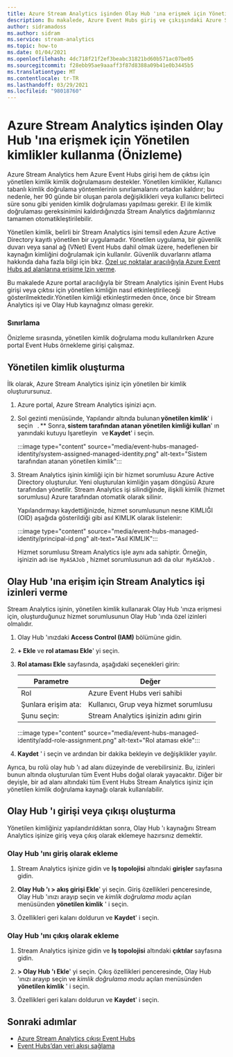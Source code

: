 ```yaml
---
title: Azure Stream Analytics işinden Olay Hub 'ına erişmek için Yönetilen kimlikler kullanma (Önizleme)
description: Bu makalede, Azure Event Hubs giriş ve çıkışındaki Azure Stream Analytics işinizin kimliğini doğrulamak için yönetilen kimliklerin nasıl kullanılacağı açıklanır.
author: sidramadoss
ms.author: sidram
ms.service: stream-analytics
ms.topic: how-to
ms.date: 01/04/2021
ms.openlocfilehash: 4dc718f21f2ef3beabc31821bd60b571ac07be05
ms.sourcegitcommit: f28ebb95ae9aaaff3f87d8388a09b41e0b3445b5
ms.translationtype: MT
ms.contentlocale: tr-TR
ms.lasthandoff: 03/29/2021
ms.locfileid: "98018760"
---
```

# <a name="use-managed-identities-to-access-event-hubfrom-an-azure-stream-analytics-job-preview"></a>Azure Stream Analytics işinden Olay Hub 'ına erişmek için Yönetilen kimlikler kullanma (Önizleme)

Azure Stream Analytics hem Azure Event Hubs girişi hem de çıktısı için yönetilen kimlik kimlik doğrulamasını destekler. Yönetilen kimlikler, Kullanıcı tabanlı kimlik doğrulama yöntemlerinin sınırlamalarını ortadan kaldırır; bu nedenle, her 90 günde bir oluşan parola değişiklikleri veya kullanıcı belirteci süre sonu gibi yeniden kimlik doğrulaması yapılması gerekir. El ile kimlik doğrulaması gereksinimini kaldırdığınızda Stream Analytics dağıtımlarınız tamamen otomatikleştirilebilir.  

Yönetilen kimlik, belirli bir Stream Analytics işini temsil eden Azure Active Directory kayıtlı yönetilen bir uygulamadır. Yönetilen uygulama, bir güvenlik duvarı veya sanal ağ (VNet) Event Hubs dahil olmak üzere, hedeflenen bir kaynağın kimliğini doğrulamak için kullanılır. Güvenlik duvarlarını atlama hakkında daha fazla bilgi için bkz. [Özel uç noktalar aracılığıyla Azure Event Hubs ad alanlarına erişime Izin verme](../event-hubs/private-link-service.md#trusted-microsoft-services).

Bu makalede Azure portal aracılığıyla bir Stream Analytics işinin Event Hubs girişi veya çıktısı için yönetilen kimliğin nasıl etkinleştirileceği gösterilmektedir.Yönetilen kimliği etkinleştirmeden önce, önce bir Stream Analytics işi ve Olay Hub kaynağınız olması gerekir.

### <a name="limitation"></a>Sınırlama
Önizleme sırasında, yönetilen kimlik doğrulama modu kullanılırken Azure portal Event Hubs örnekleme girişi çalışmaz.

## <a name="create-a-managedidentity"></a>Yönetilen kimlik oluşturma  

İlk olarak, Azure Stream Analytics işiniz için yönetilen bir kimlik oluşturursunuz.  

1. Azure portal, Azure Stream Analytics işinizi açın.  

1. Sol gezinti menüsünde, Yapılandır altında bulunan **yönetilen kimlik**' i seçin   . ** Sonra, **sistem tarafından atanan yönetilen kimliği kullan**' ın yanındaki kutuyu Işaretleyin   ve **Kaydet**' i seçin.

   :::image type="content" source="media/event-hubs-managed-identity/system-assigned-managed-identity.png" alt-text="Sistem tarafından atanan yönetilen kimlik":::  

1. Stream Analytics işinin kimliği için bir hizmet sorumlusu Azure Active Directory oluşturulur. Yeni oluşturulan kimliğin yaşam döngüsü Azure tarafından yönetilir. Stream Analytics işi silindiğinde, ilişkili kimlik (hizmet sorumlusu) Azure tarafından otomatik olarak silinir.  

   Yapılandırmayı kaydettiğinizde, hizmet sorumlusunun nesne KIMLIĞI (OID) aşağıda gösterildiği gibi asıl KIMLIK olarak listelenir:  

   :::image type="content" source="media/event-hubs-managed-identity/principal-id.png" alt-text="Asıl KIMLIK":::

   Hizmet sorumlusu Stream Analytics işle aynı ada sahiptir. Örneğin, işinizin adı ise  `MyASAJob` , hizmet sorumlusunun adı da olur  `MyASAJob` .  

## <a name="grant-the-stream-analytics-job-permissionsto-access-the-event-hub"></a>Olay Hub 'ına erişim için Stream Analytics işi izinleri verme

Stream Analytics işinin, yönetilen kimlik kullanarak Olay Hub 'ınıza erişmesi için, oluşturduğunuz hizmet sorumlusunun Olay Hub 'ında özel izinleri olmalıdır.

1. Olay Hub 'ınızdaki **Access Control (IAM)** bölümüne gidin.

1. **+ Ekle** ve **rol ataması Ekle**' yi seçin.

1. **Rol ataması Ekle** sayfasında, aşağıdaki seçenekleri girin:

   |Parametre|Değer|
   |---------|-----|
   |Rol|Azure Event Hubs veri sahibi|
   |Şunlara erişim ata:|Kullanıcı, Grup veya hizmet sorumlusu|
   |Şunu seçin:|Stream Analytics işinizin adını girin|

   :::image type="content" source="media/event-hubs-managed-identity/add-role-assignment.png" alt-text="Rol ataması ekle":::

1. **Kaydet** ' i seçin ve ardından bir dakika bekleyin ve değişiklikler yayılır.

Ayrıca, bu rolü olay hub 'ı ad alanı düzeyinde de verebilirsiniz. Bu, izinleri bunun altında oluşturulan tüm Event Hubs doğal olarak yayacaktır. Diğer bir deyişle, bir ad alanı altındaki tüm Event Hubs Stream Analytics işiniz için yönetilen kimlik doğrulama kaynağı olarak kullanılabilir.

## <a name="create-anevent-hub-input-or-output"></a>Olay Hub 'ı girişi veya çıkışı oluşturma  

Yönetilen kimliğiniz yapılandırıldıktan sonra, Olay Hub 'ı kaynağını Stream Analytics işinize giriş veya çıkış olarak eklemeye hazırsınız demektir.  

### <a name="add-the-event-hub-as-an-input"></a>Olay Hub 'ını giriş olarak ekleme 

1. Stream Analytics işinize gidin ve **Iş topolojisi** altındaki **girişler** sayfasına gidin.

1. **Olay Hub 'ı > akış girişi Ekle**' yi seçin. Giriş özellikleri penceresinde, Olay Hub 'ınızı arayıp seçin ve *kimlik doğrulama modu* açılan menüsünden **yönetilen kimlik** ' i seçin.

1. Özellikleri geri kalanı doldurun ve **Kaydet**' i seçin.

### <a name="add-the-event-hub-as-an-output"></a>Olay Hub 'ını çıkış olarak ekleme

1. Stream Analytics işinize gidin ve **Iş topolojisi** altındaki **çıktılar** sayfasına gidin.

1. **> Olay Hub 'ı Ekle**' yi seçin. Çıkış özellikleri penceresinde, Olay Hub 'ınızı arayıp seçin ve *kimlik doğrulama modu* açılan menüsünden **yönetilen kimlik** ' i seçin.

1. Özellikleri geri kalanı doldurun ve **Kaydet**' i seçin.

## <a name="next-steps"></a>Sonraki adımlar

* [Azure Stream Analytics çıkışı Event Hubs](event-hubs-output.md)
* [Event Hubs’dan veri akışı sağlama](stream-analytics-define-inputs.md#stream-data-from-event-hubs)
